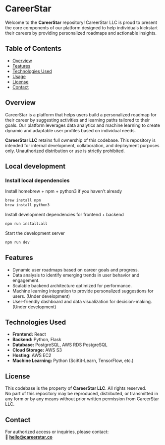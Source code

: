 # CareerStar

Welcome to the **CareerStar** repository! CareerStar LLC is proud to present the core components of our platform designed to help individuals kickstart their careers by providing personalized roadmaps and actionable insights.

## Table of Contents

- [Overview](#overview)
- [Features](#features)
- [Technologies Used](#technologies-used)
- [Usage](#usage)
- [License](#license)
- [Contact](#contact)

## Overview

CareerStar is a platform that helps users build a personalized roadmap for their career by suggesting activities and learning paths tailored to their goals. Our platform leverages data analytics and machine learning to create dynamic and adaptable user profiles based on individual needs.

**CareerStar LLC** retains full ownership of this codebase. This repository is intended for internal development, collaboration, and deployment purposes only. Unauthorized distribution or use is strictly prohibited.

## Local development
### Install local dependencies

Install homebrew + npm + python3 if you haven't already
```bash
brew install npm
brew install python3
```
Install development dependencies for frontend + backend
```bash
npm run install:all
```

Start the development server
```bash
npm run dev
```

## Features

- Dynamic user roadmaps based on career goals and progress.
- Data analysis to identify emerging trends in user behavior and engagement.
- Scalable backend architecture optimized for performance.
- Machine learning integration to provide personalized suggestions for users. (Under development)
- User-friendly dashboard and data visualization for decision-making. (Under development)

## Technologies Used

- **Frontend:** React  
- **Backend:** Python, Flask  
- **Database:** PostgreSQL, AWS RDS PostgreSQL  
- **Cloud Storage:** AWS S3  
- **Hosting:** AWS EC2  
- **Machine Learning:** Python (SciKit-Learn, TensorFlow, etc.)


## License

This codebase is the property of **CareerStar LLC**. All rights reserved.  
No part of this repository may be reproduced, distributed, or transmitted in any form or by any means without prior written permission from CareerStar LLC.

## Contact

For authorized access or inquiries, please contact:  
📧 **hello@careerstar.co**
